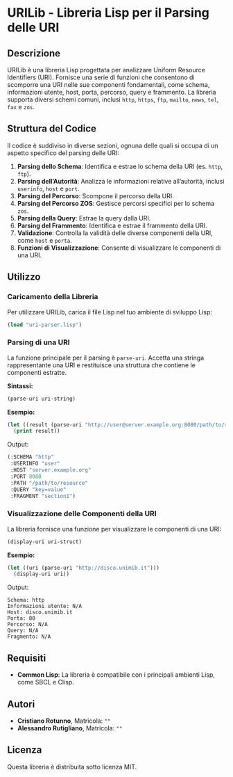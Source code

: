 
# URILib - Libreria Lisp per il Parsing delle URI

## Descrizione

URILib è una libreria Lisp progettata per analizzare Uniform Resource Identifiers (URI). Fornisce una serie di funzioni che consentono di scomporre una URI nelle sue componenti fondamentali, come schema, informazioni utente, host, porta, percorso, query e frammento. La libreria supporta diversi schemi comuni, inclusi `http`, `https`, `ftp`, `mailto`, `news`, `tel`, `fax` e `zos`.

## Struttura del Codice

Il codice è suddiviso in diverse sezioni, ognuna delle quali si occupa di un aspetto specifico del parsing delle URI:

1. **Parsing dello Schema**: Identifica e estrae lo schema della URI (es. `http`, `ftp`).
2. **Parsing dell’Autorità**: Analizza le informazioni relative all’autorità, inclusi `userinfo`, `host` e `port`.
3. **Parsing del Percorso**: Scompone il percorso della URI.
4. **Parsing del Percorso ZOS**: Gestisce percorsi specifici per lo schema `zos`.
5. **Parsing della Query**: Estrae la query dalla URI.
6. **Parsing del Frammento**: Identifica e estrae il frammento della URI.
7. **Validazione**: Controlla la validità delle diverse componenti della URI, come `host` e `porta`.
8. **Funzioni di Visualizzazione**: Consente di visualizzare le componenti di una URI.

## Utilizzo

### Caricamento della Libreria

Per utilizzare URILib, carica il file Lisp nel tuo ambiente di sviluppo Lisp:

```lisp
(load "uri-parser.lisp")
```

### Parsing di una URI

La funzione principale per il parsing è `parse-uri`. Accetta una stringa rappresentante una URI e restituisce una struttura che contiene le componenti estratte.

**Sintassi:**

```lisp
(parse-uri uri-string)
```

**Esempio:**

```lisp
(let ((result (parse-uri "http://user@server.example.org:8080/path/to/resource?key=value#section1")))
  (print result))
```

Output:

```lisp
(:SCHEMA "http"
 :USERINFO "user"
 :HOST "server.example.org"
 :PORT 8080
 :PATH "/path/to/resource"
 :QUERY "key=value"
 :FRAGMENT "section1")
```

### Visualizzazione delle Componenti della URI

La libreria fornisce una funzione per visualizzare le componenti di una URI:

```lisp
(display-uri uri-struct)
```

**Esempio:**

```lisp
(let ((uri (parse-uri "http://disco.unimib.it")))
  (display-uri uri))
```

Output:

```
Schema: http
Informazioni utente: N/A
Host: disco.unimib.it
Porta: 80
Percorso: N/A
Query: N/A
Fragmento: N/A
```

## Requisiti

- **Common Lisp**: La libreria è compatibile con i principali ambienti Lisp, come SBCL e Clisp.

## Autori

- **Cristiano Rotunno**, Matricola: `""`
- **Alessandro Rutigliano**, Matricola: `""`

## Licenza

Questa libreria è distribuita sotto licenza MIT.
